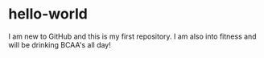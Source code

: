 # hello-world
I am new to GitHub and this is my first repository.
I am also into fitness and will be drinking BCAA's all day!

